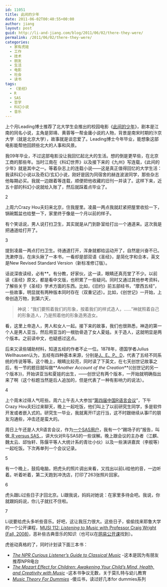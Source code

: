```yaml
---
id: 11051
title: 此间的少年
date: 2011-06-02T00:40:55+00:00
author: jiang
layout: post
guid: http://li-and-jiang.com/blog/2011/06/02/there-they-were/
permalink: /2011/06/02/there-they-were/
categories:
  - 家有虎娃
  - 工作
  - 技术
  - 朋友
  - 生活
  - 电影
  - 社会
  - 读书
tags:
  - 《圣经》
  - R
  - SAS
  - 哲学
  - 科幻小说
  - 音乐
---
```

上个月Leading博士推荐了北大学生会推出的校园电影《<a href="http://v.youku.com/v_show/id_XMjY1Mzg1MTIw.html" target="_blank">此间的少年</a>》，剧本是江南的同名小说，主角是郭靖、黄蓉等一帮金庸小说的人物，背景是南宋时期的汴京大学（就是北京大学），故事就是谈恋爱了。Leading博士今年毕业，能想象这部电影能帮他回顾些北大的人事和风景。

我09年毕业，不过这部电影没让我回忆起北大的生活。想的倒是更早些，在北京工商的那些年。当时江南在《科幻世界》以及接下来的《九州》写连载，《此间的少年》就是其中之一。等着杂志上的连载小说——这是真正值得回忆的大学生活：我读科幻小说以及奇幻/玄幻小说，刚好是因为同宿舍的赫连波波同学，那些杂志他每期必买。我就一边跟着等连载，顺便把他收藏的旧刊一并读了。这样下来，近五十部的科幻小说就给入账了，然后就踩着点毕业了。

2

上周六Crazy Hou夫妇来北京，住我屋里。凌晨一两点我就赶紧把屋里收拾一下，锅碗瓢盆也给整一下，家里终于像是一个月以前的样子。

有个笑话说，男人说打扫卫生，其实就是从门到卧室给打出一个通道来。这次我是把通道给打开了。

3

提到凌晨一两点打扫卫生。待通道打开，浑身就都给运动开了，自然是兴奋不已。洗漱停当，在床头揪了一本书，一看却是部双语《圣经》，是简化字和合本，英文是New Revised Standard Version（新标准修订版）。

话说深夜读经，必有**。有分教，好家伙，这一读，眼睛还真亮堂了不少。以前读《圣经》原文，都是看中文版，也积累了一些疑问。同时又通过其他参考资料，了解些关于《圣经》学术方面的东西。比如，《旧约》前五部经书，“摩西五经”，一些故事，明显就有两种版本同时存在（双重记述）。比如，《创世记》一开始，上帝创造万物，到第六天，

> 神说：“我们要照着我们的形象，按着我们的样式造人，……”神就照着自己的形象造人，乃是照着他的形象造男造女。

看，这里上帝造人，男人和女人一起。接下来的故事，我们也很熟悉，神造的第一个人是男人亚当，然后用亚当的一根肋骨造了女人夏娃。关于造人，这就明显是两个版本。之前读中文，也疑惑过这点。

后来又读些辅助材料，知道五经的作者不止一位。1878年，德国学者Julius Wellhausen认为，五经有四种基本来源，分别是<a href="http://en.wikipedia.org/wiki/Documentary_hypothesis" target="_blank">J、E、P、D</a>，代表了五经不同系统的传说等等。这个晚上，眼睛比较亮，同时读了下英文，在七天创世记故事之后，有一节的题目就叫做**_Another Account of the Creation_**(《创世记的另一个版本》)，开始讲亚当和夏娃的出生，——创世记有两个版本，一开始就明确指出来了啊（这个标题当然是后人追加的，但是代表了一种有影响力的说法）。

4

上个周末过得人气旺些。周六上午去人大参加“<a href="http://cos.name/2011/05/4th-china-r-beijing-summary/" target="_blank">第四届中国R语言会议</a>”，下午Crazy Hou夫妇过来聊天，晚上一起吃饭，他们叫上了以前研究生同学，多是软件开发或者嵌入式的。研究生一毕业，我就离开IT这行当，这不时跟继续从事IT的朋友沟通些，冲击还是蛮大的。

周日上午还是人大R语言会议，作为<a href="http://www.jiangtanghu.com/cn/2011/05/20/sas-gurus/" target="_blank">一个SAS用户</a>，我有一个“踢场子的”报告，叫做_<a href="http://cos.name/wp-content/uploads/2011/06/12.-%E8%83%A1%E6%B1%9F%E5%A0%82-R-versus-SAS.ppt" target="_blank">R versus SAS</a>_，讲大伙对R与SAS的一些误解。晚上跟会议的主办者（江麒、魏太云、邱怡轩、陈偃平等人大统计系的青壮小伙）以及一些演讲嘉宾（李舰等）一起吃饭。下次再单列一个会议记录。

5

有一个晚上，鼓捣电脑，把虎头的照片调出来看，又找出以前Li给他的音，一边听着。听着听着，第二天跑到冲洗店，打印了263张照片回家。

6

虎头跟Li过些日子才回北京。Li跟我说，妈妈对她说：在家里多待会吧。我说，你就跟妈妈说，你儿子就扛不住啦。

7

Li说要给虎头多听些音乐。好吧，这让我压力很大。这些日子，偷偷找来耶鲁大学的一个公开课程，<a href="http://oyc.yale.edu/music/listening-to-music/" target="_blank">MUSI 112: <em>Listening to Music</em> with Professor Craig Wright (Fall, 2008)</a>，恶补些古典音乐的知识（也可以在<a href="http://v.163.com/special/sp/listeningtomusic.html" target="_blank">网易公开课</a>找到）。

虎爸动真格的了，同时计划读下面三本书：

  * _<a href="http://www.amazon.com/gp/product/B000BTH4UE/ref=pd_lpo_k2_dp_sr_1?pf_rd_p=1278548962&pf_rd_s=lpo-top-stripe-1&pf_rd_t=201&pf_rd_i=0399527958&pf_rd_m=ATVPDKIKX0DER&pf_rd_r=09EHTB7GZTXSBRKYVH6X" target="_blank">The NPR Curious Listener&#8217;s Guide to Classical Music</a>_ -这本是因为有朋友推荐NPR电台
  * _<a href="http://www.amazon.com/Mozart-Effect-Children-Awakening-Creativity/dp/0380977826" target="_blank">The Mozart Effect for Children: Awakening Your Child&#8217;s Mind, Health, and Creativity with Music</a>_ -这本书争议无数，关于莫扎特与幼儿教育
  * _<a href="http://www.amazon.com/Music-Theory-Dummies-Audio-CD-ROM/dp/0764578383" target="_blank">Music Theory For Dummies</a>_ -傻瓜书，读过好几本for dummies系列